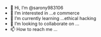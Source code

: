 - 👋 Hi, I’m @sarony983106
- 👀 I’m interested in ...e commerce 
- 🌱 I’m currently learning ...ethical hacking 
- 💞️ I’m looking to collaborate on ...
- 📫 How to reach me ...

<!---
sarony983106/sarony983106 is a ✨ special ✨ repository because its `README.md` (this file) appears on your GitHub profile.
You can click the Preview link to take a look at your changes.
--->
